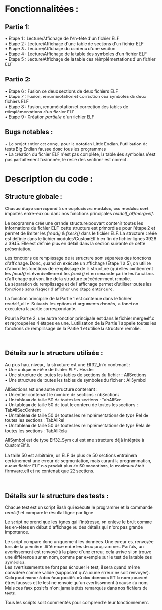 # Fonctionnalitées :

## Partie 1: 
 • Etape 1 : Lecture/Affichage de l'en-tête d'un fichier ELF  
 • Etape 2 : Lecture/Affichage d'une table de sections d'un fichier ELF  
 • Etape 3 : Lecture/Affichage du contenu d'une section  
 • Etape 4 : Lecture/Affichage de la table des symboles d'un fichier ELF  
 • Etape 5 : Lecture/Affichage de la table des réimplémentations d'un fichier ELF  

## Partie 2:
 • Etape 6 : Fusion de deux sections de deux fichiers ELF  
 • Etape 7 : Fusion, renumérotation et correction des symboles de deux fichiers ELF  
 • Etape 8 : Fusion, renumérotation et correction des tables de réimplémentations d'un fichier ELF  
 • Etape 9 : Création *partielle* d'un fichier ELF  

## Bugs notables :
 • Le projet entier est conçu pour la notation Little Endian, l'utilisation de tests Big Endian fausse donc tous les programmes  
 • La création du fichier ELF n'est pas complète, la table des symboles n'est pas parfaitement fusionnée, le reste des sections est correct.


# Description du code :

## Structure globale :

Chaque étape correspond à un ou plusieurs modules, ces modules sont importés entre-eux ou dans nos fonctions principales *readelf\_all*/*mergeelf*.

Le programme crée une grande structure pouvant contenir toutes les informations du fichier ELF, cette structure est primordiale pour l'étape 2 et permet de limiter les *fread()* & *fseek()* dans le fichier ELF.
La structure créée est définie dans le fichier modules/CustomElf.h en fin de fichier lignes 3928 à 3945. Elle est définie plus en détail dans la section suivante de cette présentation.

Les fonctions de remplissage de la structure sont séparées des fonctions d'affichage. 
Donc, quand on exécute un affichage (Étape 1 à 5), on utilise d'abord les fonctions de remplissage de la structure (qui elles contiennent les *fread()* et éventuellement les *fseek()* et en seconde partie les fonctions d'affichage qui vont lire de la structure précédemment remplie.  
La séparation du remplissage et de l'affichage permet d'utiliser toutes les fonctions sans risquer d'afficher une étape antérieure.

La fonction principale de la Partie 1 est contenue dans le fichier readelf_all.c. Suivants les options et arguments donnés, la fonction executera la partie correspondante.

Pour la Partie 2, une autre fonction principale est dans le fichier mergeelf.c et regroupe les 4 étapes en une.
L'utilisation de la Partie 1 appelle toutes les fonctions de remplissage de la Partie 1 et utilise la structure remplie.

<br>

## Détails sur la structure utilisée : 

Au plus haut niveau, la structure est une Elf32\_Info contenant :  
	• Une unique en-tête de fichier ELF : Header  
	• Une structure de toutes les tables de sections du fichier : AllSections  
	• Une structure de toutes les tables de symboles du fichier : AllSymbol  

AllSections est une autre structure contenant :   
	• Un entier contenant le nombre de sections : nbSections  
	• Un tableau de taille 50 de toutes les sections : TabAllSec  
	• Un tableau de taille 50 de tout le contenu de toutes les sections : TabAllSecContent  
	• Un tableau de taille 50 de toutes les reimplémentations de type Rel de toutes les sections : TabAllRel  
	• Un tableau de taille 50 de toutes les reimplémentations de type Rela de toutes les sections : TabAllRela  

AllSymbol est de type Elf32_Sym qui est une structure déjà intégrée à CustomElf.h.  
<br>
La taille 50 est arbitraire, un ELF de plus de 50 sections entrainera certainement une erreur de segmentation, mais durant la programmation, aucun fichier ELF n'a produit plus de 50 secontions, le maximum était firmware.elf et ne contenait que 22 sections.

<br>

## Détails sur la structure des tests :

Chaque test est un script Bash qui exécute le programme et la commande *readelf* et compare le résultat ligne par ligne.

Le script ne prend que les lignes qui l'intéresse, on enlève le bruit comme les en-têtes en début d'affichage ou des détails qui n'ont pas grande importance.

Le script compare donc uniquement les données. Une erreur est renvoyée lors de la première différence entre les deux programmes.
Parfois, un avertissement est renvoyé à la place d'une erreur, cela arrive si on trouve une différence sur un nom, comme par exemple sur le test de la table des symboles.  
Les avertissements ne font pas échouer le test, il sera quand même considéré comme valide (supposant qu'aucune erreur ne soit renvoyée).  
Cela peut mener à des faux positifs où des données ET le nom peuvent êtres fausses et le test ne renvoie qu'un avertissement à cause du nom. Mais ces faux positifs n'ont jamais étés remarqués dans nos fichiers de tests.  

Tous les scripts sont commentés pour comprendre leur fonctionnement.